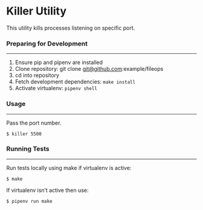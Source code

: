 # Killer Utility
This utility kills processes listening on specific port.

### Preparing for Development
-----------------------------
1. Ensure pip and pipenv are installed
2. Clone repository: git clone git@github.com:example/fileops
3. cd into repository
4. Fetch development dependencies: `make install`
5. Activate virtualenv: `pipenv shell`

### Usage
---------
Pass the port number.

```
$ killer 5500
```

### Running Tests
-----------------
Run tests locally using make if virtualenv is active:

```
$ make
```

If virtualenv isn’t active then use:

```
$ pipenv run make
```

